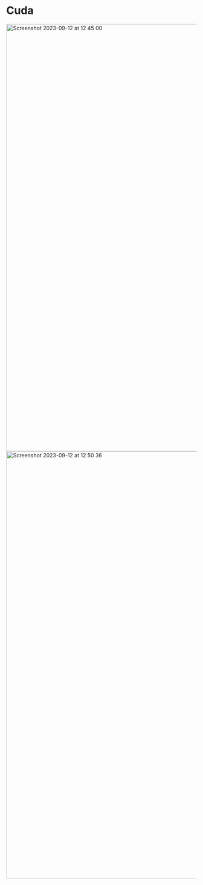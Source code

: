 # Cuda

<img width="1130" alt="Screenshot 2023-09-12 at 12 45 00" src="https://github.com/tamer98/Cuda/assets/72464761/d5764d4c-c4d9-4d6b-8636-b0c31c8be3e8">


<img width="1130" alt="Screenshot 2023-09-12 at 12 50 36" src="https://github.com/tamer98/Cuda/assets/72464761/de40f7e3-80c1-495e-9013-03374df60da1">
